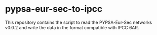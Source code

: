 # pypsa-eur-sec-to-ipcc
This repository contains the script to read the PYPSA-Eur-Sec networks v0.0.2  and write the data in the format compatible with IPCC 6AR.
